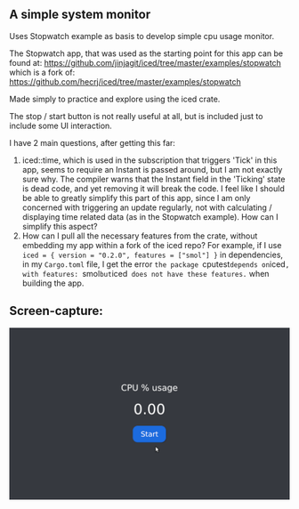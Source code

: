 ## A simple system monitor
Uses Stopwatch example as basis to develop simple cpu usage monitor.

The Stopwatch app, that was used as the starting point for this app can be found at: https://github.com/jinjagit/iced/tree/master/examples/stopwatch which is a fork of: https://github.com/hecrj/iced/tree/master/examples/stopwatch

Made simply to practice and explore using the iced crate.

The stop / start button is not really useful at all, but is included just to include some UI interaction.

I have 2 main questions, after getting this far:
1. iced::time, which is used in the subscription that triggers 'Tick' in this app, seems to require an Instant is passed around, but I am not exactly sure why. The compiler warns that the Instant field in the 'Ticking' state is dead code, and yet removing it will break the code. I feel like I should be able to greatly simplify this part of this app, since I am only concerned with triggering an update regularly, not with calculating / displaying time related data (as in the Stopwatch example). How can I simplify this aspect?
2. How can I pull all the necessary features from the crate, without embedding my app within a fork of the iced repo? For example, if I use `iced = { version = "0.2.0", features = ["smol"] }` in dependencies, in my `Cargo.toml` file, I get the error `the package `cputest` depends on `iced`, with features: `smol` but `iced` does not have these features.` when building the app.

## Screen-capture:
![iced_gui.gif](https://github.com/jinjagit/iced/blob/master/my-stuff/cputest/gif/iced_gui.gif)
